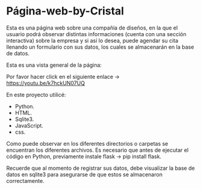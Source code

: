 # Página-web-by-Cristal

Esta es una página web sobre una compañía de diseños, en la que el usuario podrá observar distintas informaciones (cuenta con una sección interactiva) sobre la empresa y si así lo desea, puede agendar su cita llenando un formulario con sus datos, los cuales se almacenarán en la base de datos.

Esta es una vista general de la página:

Por favor hacer click en el siguiente enlace -> https://youtu.be/k7hckUN07UQ

En este proyecto utilicé:
- Python.
- HTML.
- Sqlite3.
- JavaScript.
- css.

Como puede observar en los diferentes directorios o carpetas se encuentran los diferentes archivos. Es necesario que antes de ejecutar el código en Python, previamente instale flask -> pip install flask.

Recuerde que al momento de registrar sus datos, debe visualizar la base de datos en sqlite3 para asegurarse de que estos se almacenaron correctamente.

